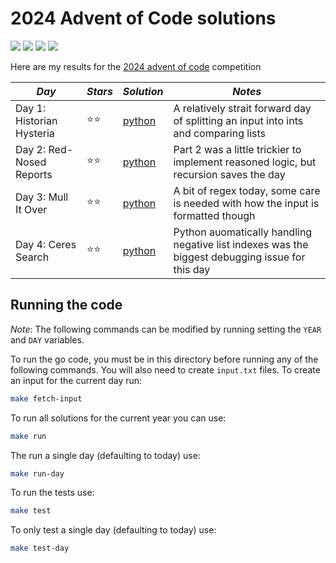 # 2024 Advent of Code solutions

![](https://img.shields.io/badge/tests%20passed%20🐍-10/10-success)
![](https://img.shields.io/badge/day%20📅-4-blue)
![](https://img.shields.io/badge/stars%20⭐-8-yellow)
![](https://img.shields.io/badge/days%20completed-4-red)

Here are my results for the [2024 advent of code](https://adventofcode.com/2024) competition

| _Day_                     | _Stars_ | _Solution_       | _Notes_                                                                               |
| ------------------------- | ------- | ---------------- | ------------------------------------------------------------------------------------- |
| Day 1: Historian Hysteria |  ⭐⭐  | [python](day01/) | A relatively strait forward day of splitting an input into ints and comparing lists |
| Day 2: Red-Nosed Reports |  ⭐⭐  | [python](day02/) | Part 2 was a little trickier to implement reasoned logic, but recursion saves the day |
| Day 3: Mull It Over |  ⭐⭐  | [python](day03/) | A bit of regex today, some care is needed with how the input is formatted though |
| Day 4: Ceres Search |  ⭐⭐  | [python](day04/) | Python auomatically handling negative list indexes was the biggest debugging issue for this day |

## Running the code

_Note_: The following commands can be modified by running setting the `YEAR` and `DAY` variables.

To run the go code, you must be in this directory before running any of the following commands. You will also need to create `input.txt` files. To create an input for the current day run:

```bash
make fetch-input
```

To run all solutions for the current year you can use:

```bash
make run
```

The run a single day (defaulting to today) use:

```bash
make run-day
```

To run the tests use:

```bash
make test
```

To only test a single day (defaulting to today) use:

```bash
make test-day
```
